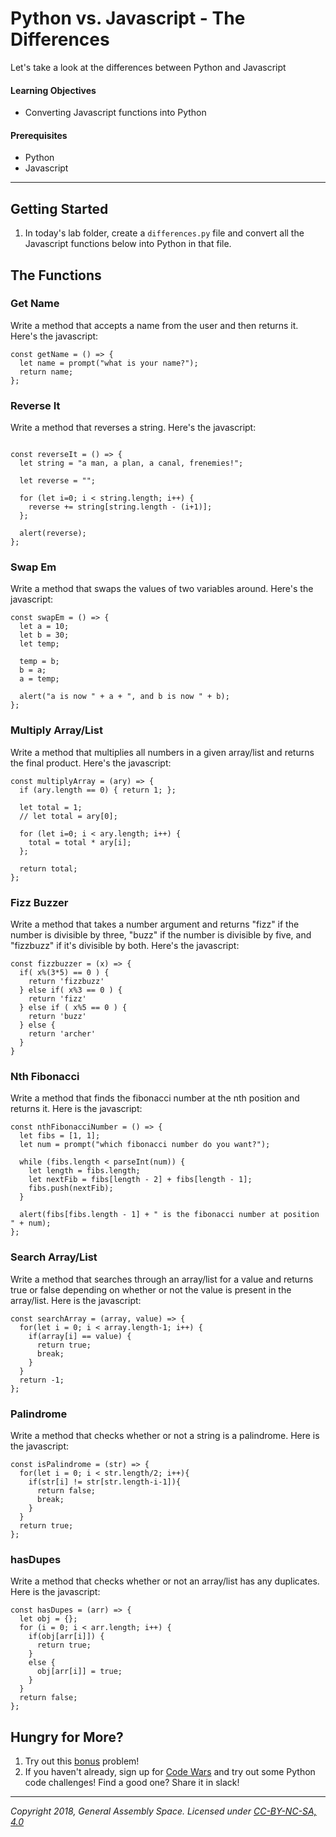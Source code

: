 # Python vs. Javascript - The Differences

Let's take a look at the differences between Python and Javascript

#### Learning Objectives

- Converting Javascript functions into Python

#### Prerequisites

- Python
- Javascript

---

## Getting Started

1. In today's lab folder, create a `differences.py` file and convert all the Javascript functions below into Python in that file.

## The Functions

### Get Name

Write a method that accepts a name from the user and then returns it. Here's the javascript:

```
const getName = () => {
  let name = prompt("what is your name?");
  return name;
};
```

### Reverse It

Write a method that reverses a string. Here's the javascript:

```

const reverseIt = () => {
  let string = "a man, a plan, a canal, frenemies!";

  let reverse = "";

  for (let i=0; i < string.length; i++) {
    reverse += string[string.length - (i+1)];
  };

  alert(reverse);
};
```

### Swap Em

Write a method that swaps the values of two variables around. Here's the javascript:

```
const swapEm = () => {
  let a = 10;
  let b = 30;
  let temp;

  temp = b;
  b = a;
  a = temp;

  alert("a is now " + a + ", and b is now " + b);
};
```

### Multiply Array/List

Write a method that multiplies all numbers in a given array/list and returns the final product. Here's the javascript:

```
const multiplyArray = (ary) => {
  if (ary.length == 0) { return 1; };

  let total = 1;
  // let total = ary[0];

  for (let i=0; i < ary.length; i++) {
    total = total * ary[i];
  };

  return total;
};
```

### Fizz Buzzer

Write a method that takes a number argument and returns "fizz" if the number is divisible by three, "buzz" if the number is divisible by five, and "fizzbuzz" if it's divisible by both. Here's the javascript:

```
const fizzbuzzer = (x) => {
  if( x%(3*5) == 0 ) {
    return 'fizzbuzz'
  } else if( x%3 == 0 ) {
    return 'fizz'
  } else if ( x%5 == 0 ) {
    return 'buzz'
  } else {
    return 'archer'
  }
}
```

### Nth Fibonacci

Write a method that finds the fibonacci number at the nth position and returns it. Here is the javascript:

```
const nthFibonacciNumber = () => {
  let fibs = [1, 1];
  let num = prompt("which fibonacci number do you want?");

  while (fibs.length < parseInt(num)) {
    let length = fibs.length;
    let nextFib = fibs[length - 2] + fibs[length - 1];
    fibs.push(nextFib);
  }

  alert(fibs[fibs.length - 1] + " is the fibonacci number at position " + num);
};
```

### Search Array/List

Write a method that searches through an array/list for a value and returns true or false depending on whether or not the value is present in the array/list. Here is the javascript:

```
const searchArray = (array, value) => {
  for(let i = 0; i < array.length-1; i++) {
    if(array[i] == value) {
      return true;
      break;
    }
  }
  return -1;
};

```

### Palindrome

Write a method that checks whether or not a string is a palindrome. Here is the javascript:

```
const isPalindrome = (str) => {
  for(let i = 0; i < str.length/2; i++){
    if(str[i] != str[str.length-i-1]){
      return false;
      break;
    }
  }
  return true;
};
```

### hasDupes

Write a method that checks whether or not an array/list has any duplicates. Here is the javascript:

```
const hasDupes = (arr) => {
  let obj = {};
  for (i = 0; i < arr.length; i++) {
    if(obj[arr[i]]) {
      return true;
    }
    else {
      obj[arr[i]] = true;
    }
  }
  return false;
};
```

## Hungry for More?

1. Try out this [bonus](./bonus.md) problem!
1. If you haven't already, sign up for [Code Wars](https://www.codewars.com/) and try out some Python code challenges! Find a good one? Share it in slack!

---

*Copyright 2018, General Assembly Space. Licensed under [CC-BY-NC-SA, 4.0](https://creativecommons.org/licenses/by-nc-sa/4.0/)*
